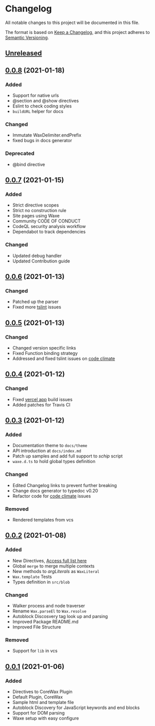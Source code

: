 # Changelog
All notable changes to this project will be documented in this file.

The format is based on [Keep a Changelog](https://keepachangelog.com/en/1.0.0/),
and this project adheres to [Semantic Versioning](https://semver.org/spec/v2.0.0.html).

## [Unreleased]

## [0.0.8] (2021-01-18)
### Added
- Support for native urls
- @section and @show directives
- Eslint to check coding styles
- `buildURL` helper for docs

### Changed
- Immutate WaxDelimiter.endPrefix
- fixed bugs in docs generator

### Deprecated
- @bind directive

## [0.0.7] (2021-01-15)
### Added
- Strict directive scopes
- Strict no construction rule
- Site pages using Waxe
- Community CODE OF CONDUCT
- CodeQL security analysis workflow
- Dependabot to track dependencies

### Changed
- Updated debug handler
- Updated Contribution guide

## [0.0.6] (2021-01-13)
### Changed
- Patched up the parser
- Fixed more [tslint][2] issues

## [0.0.5] (2021-01-13)
### Changed
- Changed version specific links
- Fixed Function binding strategy
- Addressed and fixed tslint issues on [code climate][2]

## [0.0.4] (2021-01-12)
### Changed
- Fixed [vercel app][1] build issues
- Added patches for Travis CI

## [0.0.3] (2021-01-12)
### Added
- Documentation theme to `docs/theme`
- API introduction at `docs/index.md`
- Patch up samples and add full support to *schip* script
- `waxe.d.ts` to hold global types definition

### Changed
- Edited Changelog links to prevent further breaking
- Change docs generator to typedoc v0.20
- Refactor code for [code climate][2] issues

### Removed
- Rendered templates from vcs

## [0.0.2] (2021-01-08)
### Added
- New Directives, [Access full list here][1]
- Global `merge` to merge multiple contexts
- New methods to *argLiterals* as `WaxLiteral`
- `Wax.template` Tests
- Types definition in `src/blob`

### Changed
- Walker process and node traverser
- Rename `Wax.parseEl` to `Wax.resolve`
- Autoblock Discosvery tag look up and parsing
- Improved Package README.md
- Improved File Structure

### Removed
- Support for `lib` in vcs


## [0.0.1] (2021-01-06)
### Added
- Directives to CoreWax Plugin
- Default Plugin, CoreWax
- Sample html and template file
- Autoblock Discovery for JavaScript keywords and end blocks
- Support for DOM parsing
- Waxe setup with easy configure


[Unreleased]: https://github.com/elcharitas/waxe/releases
[0.0.1]: https://github.com/elcharitas/waxe/releases/tag/0.0.1
[0.0.2]: https://github.com/elcharitas/waxe/releases/tag/0.0.2
[0.0.3]: https://github.com/elcharitas/waxe/releases/tag/0.0.3
[0.0.4]: https://github.com/elcharitas/waxe/releases/tag/0.0.4
[0.0.5]: https://github.com/elcharitas/waxe/releases/tag/0.0.5
[0.0.6]: https://github.com/elcharitas/waxe/releases/tag/0.0.6
[0.0.7]: https://github.com/elcharitas/waxe/releases/tag/0.0.7
[0.0.8]: https://github.com/elcharitas/waxe/releases/tag/0.0.8

[1]: https://waxe.now.sh
[2]: https://codeclimate.com/github/elcharitas/waxe